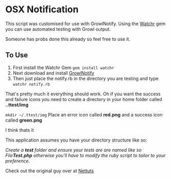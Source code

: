 # OSX Notification

This script was customised for use with GrowlNotify. Using the [Watchr](https://github.com/mynyml/watchr) gem you can use automated testing with Growl output.

Someone has probs done this already so feel free to use it.

## To Use
1. First install the Watchr Gem `gem install watchr`
2. Next download and install [GrowlNotify](http://growl.info/extras.php)
3. Then just place the notify.rb in the directory you are testing and type `watchr notify.rb`

That's pretty much it everything should work. Oh if you want the success and failure icons you need to create a directory in your home folder called **..ttest/img**

`mkdir ~/.ttest/img` Place an error icon called **red.png** and a success icon called **green.png**

I think thats it

This application assumes you have your directory structure like so:

*Create a **test** folder and ensure your tests are are named like so File**Test.php** otherwise you'll have to modify the ruby script to tailor to your preference.*

Check out the original guy over at [Nettuts](http://net.tutsplus.com/tutorials/php/automatic-testing-for-tdd-with-php/)
